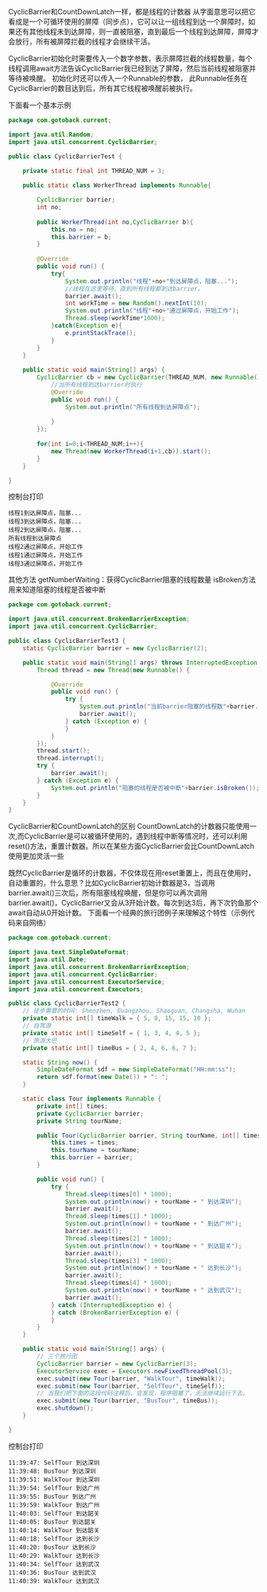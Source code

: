 CyclicBarrier和CountDownLatch一样，都是线程的计数器
从字面意思可以把它看成是一个可循环使用的屏障（同步点），它可以让一组线程到达一个屏障时，如果还有其他线程未到达屏障，则一直被阻塞，直到最后一个线程到达屏障，屏障才会放行，所有被屏障拦截的线程才会继续干活。


CyclicBarrier初始化时需要传入一个数字参数，表示屏障拦截的线程数量，每个线程调用await方法告诉CyclicBarrier我已经到达了屏障，然后当前线程被阻塞并等待被唤醒。
初始化时还可以传入一个Runnable的参数， 此Runnable任务在CyclicBarrier的数目达到后，所有其它线程被唤醒前被执行。

下面看一个基本示例
```java
package com.gotoback.current;

import java.util.Random;
import java.util.concurrent.CyclicBarrier;

public class CyclicBarrierTest {

    private static final int THREAD_NUM = 3;
    
    public static class WorkerThread implements Runnable{

        CyclicBarrier barrier;
        int no;
        
        public WorkerThread(int no,CyclicBarrier b){
        	this.no = no;
            this.barrier = b;
        }
        
        @Override
        public void run() {
            try{
                System.out.println("线程"+no+"到达屏障点，阻塞...");
                //线程在这里等待，直到所有线程都到达barrier。
                barrier.await();
                int workTime = new Random().nextInt(10);
                System.out.println("线程"+no+"通过屏障点，开始工作");
                Thread.sleep(workTime*1000);
            }catch(Exception e){
                e.printStackTrace();
            }
        }
    }
    
    public static void main(String[] args) {
        CyclicBarrier cb = new CyclicBarrier(THREAD_NUM, new Runnable() {
            //当所有线程到达barrier时执行
            @Override
            public void run() {
                System.out.println("所有线程到达屏障点");
                
            }
        });
        
        for(int i=0;i<THREAD_NUM;i++){
            new Thread(new WorkerThread(i+1,cb)).start();
        }
    }

}

```
控制台打印
```plain
线程1到达屏障点，阻塞...
线程3到达屏障点，阻塞...
线程2到达屏障点，阻塞...
所有线程到达屏障点
线程2通过屏障点，开始工作
线程1通过屏障点，开始工作
线程3通过屏障点，开始工作

````

其他方法
getNumberWaiting：获得CyclicBarrier阻塞的线程数量
isBroken方法用来知道阻塞的线程是否被中断
```java
package com.gotoback.current;

import java.util.concurrent.BrokenBarrierException;
import java.util.concurrent.CyclicBarrier;

public class CyclicBarrierTest3 {
	static CyclicBarrier barrier = new CyclicBarrier(2);

	public static void main(String[] args) throws InterruptedException, BrokenBarrierException {
		Thread thread = new Thread(new Runnable() {

			@Override
			public void run() {
				try {
					System.out.println("当前barrier阻塞的线程数"+barrier.getNumberWaiting());
					barrier.await();
				} catch (Exception e) {
				}
			}
		});
		thread.start();
		thread.interrupt();
		try {
			barrier.await();
		} catch (Exception e) {
			System.out.println("阻塞的线程是否被中断"+barrier.isBroken()); //打印true
		}
	}
}

```

CyclicBarrier和CountDownLatch的区别
CountDownLatch的计数器只能使用一次,而CyclicBarrier是可以被循环使用的，遇到线程中断等情况时，还可以利用reset()方法，重置计数器。所以在某些方面CyclicBarrier会比CountDownLatch使用更加灵活一些

既然CyclicBarrier是循环的计数器，不仅体现在用reset重置上，而且在使用时，自动重置的，什么意思？比如CyclicBarrier初始计数器是3，当调用barrier.await()三次后，所有阻塞线程唤醒，但是你可以再次调用barrier.await()，CyclicBarrier又会从3开始计数。每次到达3后，再下次钓鱼那个await自动从0开始计数。
下面看一个经典的旅行团例子来理解这个特性（示例代码来自网络）
```java
package com.gotoback.current;

import java.text.SimpleDateFormat;
import java.util.Date;
import java.util.concurrent.BrokenBarrierException;
import java.util.concurrent.CyclicBarrier;
import java.util.concurrent.ExecutorService;
import java.util.concurrent.Executors;

public class CyclicBarrierTest2 {
	// 徒步需要的时间: Shenzhen, Guangzhou, Shaoguan, Changsha, Wuhan
	private static int[] timeWalk = { 5, 8, 15, 15, 10 };
	// 自驾游
	private static int[] timeSelf = { 1, 3, 4, 4, 5 };
	// 旅游大巴
	private static int[] timeBus = { 2, 4, 6, 6, 7 };

	static String now() {
		SimpleDateFormat sdf = new SimpleDateFormat("HH:mm:ss");
		return sdf.format(new Date()) + ": ";
	}

	static class Tour implements Runnable {
		private int[] times;
		private CyclicBarrier barrier;
		private String tourName;

		public Tour(CyclicBarrier barrier, String tourName, int[] times) {
			this.times = times;
			this.tourName = tourName;
			this.barrier = barrier;
		}

		public void run() {
			try {
				Thread.sleep(times[0] * 1000);
				System.out.println(now() + tourName + " 到达深圳");
				barrier.await();
				Thread.sleep(times[1] * 1000);
				System.out.println(now() + tourName + " 到达广州");
				barrier.await();
				Thread.sleep(times[2] * 1000);
				System.out.println(now() + tourName + " 到达韶关");
				barrier.await();
				Thread.sleep(times[3] * 1000);
				System.out.println(now() + tourName + " 达到长沙");
				barrier.await();
				Thread.sleep(times[4] * 1000);
				System.out.println(now() + tourName + " 达到武汉");
				barrier.await();
			} catch (InterruptedException e) {
			} catch (BrokenBarrierException e) {
			}
		}
	}

	public static void main(String[] args) {
		// 三个旅行团
		CyclicBarrier barrier = new CyclicBarrier(3);
		ExecutorService exec = Executors.newFixedThreadPool(3);
		exec.submit(new Tour(barrier, "WalkTour", timeWalk));
		exec.submit(new Tour(barrier, "SelfTour", timeSelf));
		// 当我们把下面的这段代码注释后，会发现，程序阻塞了，无法继续运行下去。
		exec.submit(new Tour(barrier, "BusTour", timeBus));
		exec.shutdown();
	}

}

```
控制台打印
```plain
11:39:47: SelfTour 到达深圳
11:39:48: BusTour 到达深圳
11:39:51: WalkTour 到达深圳
11:39:54: SelfTour 到达广州
11:39:55: BusTour 到达广州
11:39:59: WalkTour 到达广州
11:40:03: SelfTour 到达韶关
11:40:05: BusTour 到达韶关
11:40:14: WalkTour 到达韶关
11:40:18: SelfTour 达到长沙
11:40:20: BusTour 达到长沙
11:40:29: WalkTour 达到长沙
11:40:34: SelfTour 达到武汉
11:40:36: BusTour 达到武汉
11:40:39: WalkTour 达到武汉

```

